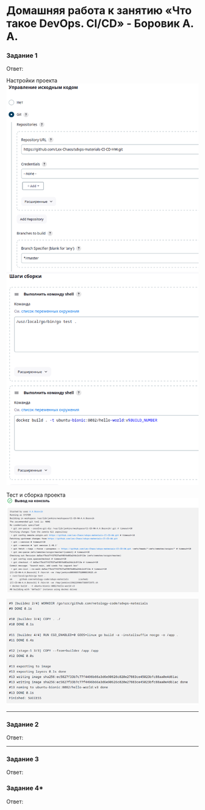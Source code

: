 # Домашняя работа к занятию «Что такое DevOps. СI/СD» - Боровик А. А.

### Задание 1

Ответ:

Настройки проекта
![Настройки проекта](https://github.com/Lex-Chaos/Homeworks/blob/HW-CI-CD/img/Options1.png)
![Настройки проекта](https://github.com/Lex-Chaos/Homeworks/blob/HW-CI-CD/img/Options2.png)

Тест и сборка проекта
![Начало](https://github.com/Lex-Chaos/Homeworks/blob/HW-CI-CD/img/Start.png)

![Конец](https://github.com/Lex-Chaos/Homeworks/blob/HW-CI-CD/img/Finish.png)

---

### Задание 2

Ответ:


---

### Задание 3

Ответ:


### Задание 4*

Ответ:

